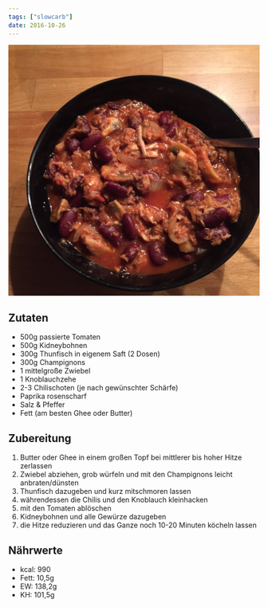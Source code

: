 ```yaml
---
tags: ["slowcarb"]
date: 2016-10-26
---
```


![](../img/chili-con-tuna.jpg)

## Zutaten
- 500g passierte Tomaten
- 500g Kidneybohnen
- 300g Thunfisch in eigenem Saft (2 Dosen)
- 300g Champignons
- 1 mittelgroße Zwiebel
- 1 Knoblauchzehe
- 2-3 Chilischoten (je nach gewünschter Schärfe)
- Paprika rosenscharf
- Salz & Pfeffer
- Fett (am besten Ghee oder Butter)

## Zubereitung
1. Butter oder Ghee in einem großen Topf bei mittlerer bis hoher Hitze zerlassen
1. Zwiebel abziehen, grob würfeln und mit den Champignons leicht anbraten/dünsten
1. Thunfisch dazugeben und kurz mitschmoren lassen
1. währendessen die Chilis und den Knoblauch kleinhacken
1. mit den Tomaten ablöschen
1. Kidneybohnen und alle Gewürze dazugeben
1. die Hitze reduzieren und das Ganze noch 10-20 Minuten köcheln lassen

## Nährwerte
- kcal: 990
- Fett:  10,5g
- EW:   138,2g
- KH:   101,5g

